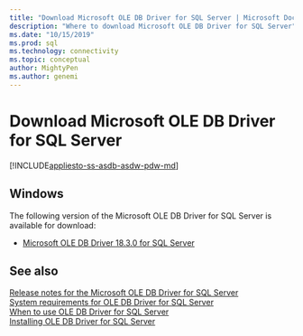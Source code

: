```yaml
---
title: "Download Microsoft OLE DB Driver for SQL Server | Microsoft Docs"
description: "Where to download Microsoft OLE DB Driver for SQL Server"
ms.date: "10/15/2019"
ms.prod: sql
ms.technology: connectivity
ms.topic: conceptual
author: MightyPen
ms.author: genemi
---
```

# Download Microsoft OLE DB Driver for SQL Server

[!INCLUDE[appliesto-ss-asdb-asdw-pdw-md](../../includes/appliesto-ss-asdb-asdw-pdw-md.md)]

## Windows

The following version of the Microsoft OLE DB Driver for SQL Server is available for download:

- [Microsoft OLE DB Driver 18.3.0 for SQL Server](https://go.microsoft.com/fwlink/?linkid=871294)

## See also

[Release notes for the Microsoft OLE DB Driver for SQL Server](release-notes-for-oledb-driver-for-sql-server.md)  
[System requirements for OLE DB Driver for SQL Server](system-requirements-for-oledb-driver-for-sql-server.md)  
[When to use OLE DB Driver for SQL Server](when-to-use-oledb-driver-for-sql-server.md)  
[Installing OLE DB Driver for SQL Server](applications/installing-oledb-driver-for-sql-server.md)
